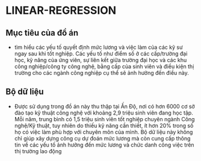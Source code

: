 # LINEAR-REGRESSION
## Mục tiêu của đồ án
- tìm hiểu các yếu tố quyết định mức lương và việc làm của các
kỹ sư ngay sau khi tốt nghiệp. Các yếu tố như điểm số ở các cấp/trường đại học, kỹ
năng của ứng viên, sự liên kết giữa trường đại học và các khu công nghiệp/công ty
công nghệ, bằng cấp của sinh viên và điều kiện thị trường cho các ngành công nghiệp
cụ thể sẽ ảnh hưởng đến điều này.
## Bộ dữ liệu 
- Được sử dụng trong đồ án này thu thập tại Ấn Độ, nơi có hơn 6000 cơ sở
đào tạo kỹ thuật công nghệ với khoảng 2,9 triệu sinh viên đang học tập. Mỗi năm,
trung bình có 1,5 triệu sinh viên tốt nghiệp chuyên ngành Công nghệ/Kỹ thuật, tuy
nhiên do thiếu kỹ năng cần thiết, ít hơn 20% trong số họ có việc làm phù hợp với
chuyên môn của mình. Bộ dữ liệu này không chỉ giúp xây dựng công cụ dự đoán mức
lương mà còn cung cấp thông tin về các yếu tố ảnh hưởng đến mức lương và chức
danh công việc trên thị trường lao động
